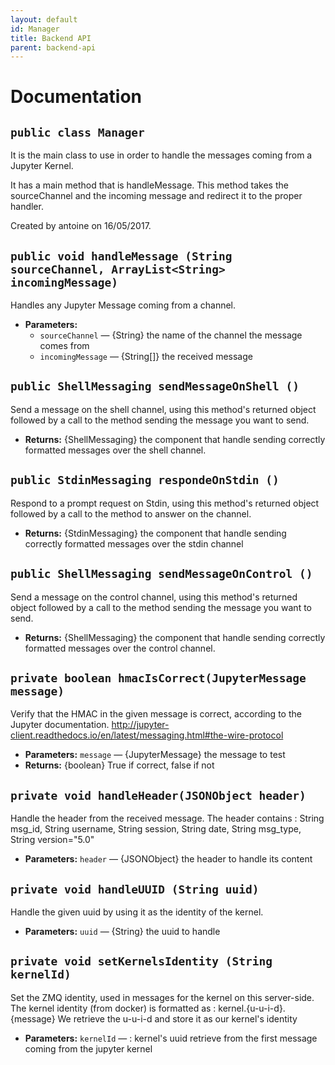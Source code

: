 ```yaml
---
layout: default
id: Manager
title: Backend API
parent: backend-api
---
```

# Documentation

## `public class Manager`

It is the main class to use in order to handle the messages coming from a Jupyter Kernel.

It has a main method that is handleMessage. This method takes the sourceChannel and the incoming message and redirect it to the proper handler.

Created by antoine on 16/05/2017.

## `public void handleMessage (String sourceChannel, ArrayList<String> incomingMessage)`

Handles any Jupyter Message coming from a channel.

 * **Parameters:**
   * `sourceChannel` — {String} the name of the channel the message comes from
   * `incomingMessage` — {String[]} the received message

## `public ShellMessaging sendMessageOnShell ()`

Send a message on the shell channel, using this method's returned object followed by a call to the method sending the message you want to send.

 * **Returns:** {ShellMessaging} the component that handle sending correctly formatted messages over the shell channel.

## `public StdinMessaging respondeOnStdin ()`

Respond to a prompt request on Stdin, using this method's returned object followed by a call to the method to answer on the channel.

 * **Returns:** {StdinMessaging} the component that handle sending correctly formatted messages over the stdin channel

## `public ShellMessaging sendMessageOnControl ()`

Send a message on the control channel, using this method's returned object followed by a call to the method sending the message you want to send.

 * **Returns:** {ShellMessaging} the component that handle sending correctly formatted messages over the control channel.

## `private boolean hmacIsCorrect(JupyterMessage message)`

Verify that the HMAC in the given message is correct, according to the Jupyter documentation. http://jupyter-client.readthedocs.io/en/latest/messaging.html#the-wire-protocol

 * **Parameters:** `message` — {JupyterMessage} the message to test
 * **Returns:** {boolean} True if correct, false if not

## `private void handleHeader(JSONObject header)`

Handle the header from the received message. The header contains : String msg_id, String username, String session, String date, String msg_type, String version="5.0"

 * **Parameters:** `header` — {JSONObject} the header to handle its content

## `private void handleUUID (String uuid)`

Handle the given uuid by using it as the identity of the kernel.

 * **Parameters:** `uuid` — {String} the uuid to handle

## `private void setKernelsIdentity (String kernelId)`

Set the ZMQ identity, used in messages for the kernel on this server-side. The kernel identity (from docker) is formatted as : kernel.{u-u-i-d}.{message} We retrieve the u-u-i-d and store it as our kernel's identity

 * **Parameters:** `kernelId` — : kernel's uuid retrieve from the first message coming from the jupyter kernel
